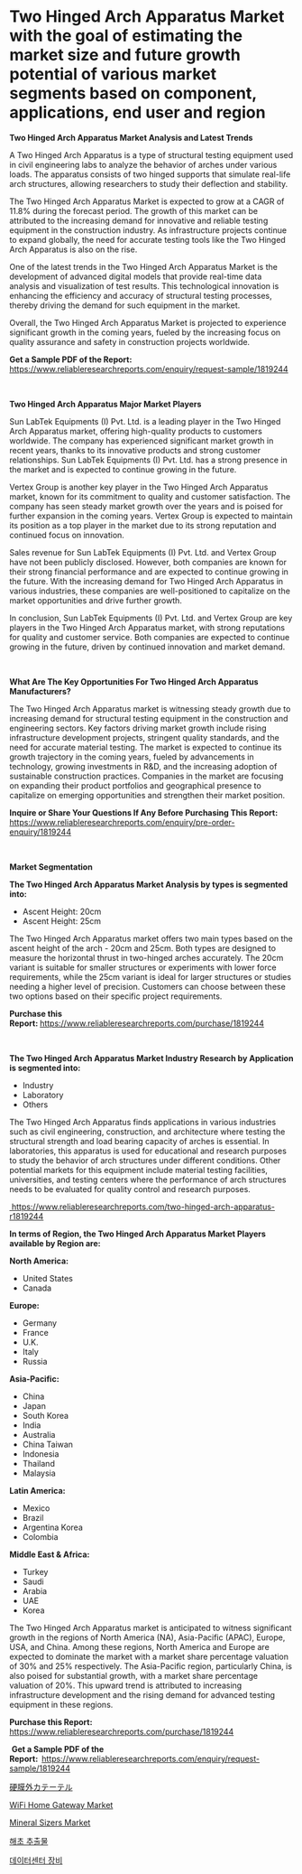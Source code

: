<p><h1>Two Hinged Arch Apparatus Market with the goal of estimating the market size and future growth potential of various market segments based on component, applications, end user and region</h1></p><p><strong>Two Hinged Arch Apparatus Market Analysis and Latest Trends</strong></p>
<p><p>A Two Hinged Arch Apparatus is a type of structural testing equipment used in civil engineering labs to analyze the behavior of arches under various loads. The apparatus consists of two hinged supports that simulate real-life arch structures, allowing researchers to study their deflection and stability.</p><p>The Two Hinged Arch Apparatus Market is expected to grow at a CAGR of 11.8% during the forecast period. The growth of this market can be attributed to the increasing demand for innovative and reliable testing equipment in the construction industry. As infrastructure projects continue to expand globally, the need for accurate testing tools like the Two Hinged Arch Apparatus is also on the rise.</p><p>One of the latest trends in the Two Hinged Arch Apparatus Market is the development of advanced digital models that provide real-time data analysis and visualization of test results. This technological innovation is enhancing the efficiency and accuracy of structural testing processes, thereby driving the demand for such equipment in the market.</p><p>Overall, the Two Hinged Arch Apparatus Market is projected to experience significant growth in the coming years, fueled by the increasing focus on quality assurance and safety in construction projects worldwide.</p></p>
<p><strong>Get a Sample PDF of the Report:&nbsp;</strong> <a href="https://www.reliableresearchreports.com/enquiry/request-sample/1819244">https://www.reliableresearchreports.com/enquiry/request-sample/1819244</a></p>
<p>&nbsp;</p>
<p><strong>Two Hinged Arch Apparatus Major Market Players</strong></p>
<p><p>Sun LabTek Equipments (I) Pvt. Ltd. is a leading player in the Two Hinged Arch Apparatus market, offering high-quality products to customers worldwide. The company has experienced significant market growth in recent years, thanks to its innovative products and strong customer relationships. Sun LabTek Equipments (I) Pvt. Ltd. has a strong presence in the market and is expected to continue growing in the future.</p><p>Vertex Group is another key player in the Two Hinged Arch Apparatus market, known for its commitment to quality and customer satisfaction. The company has seen steady market growth over the years and is poised for further expansion in the coming years. Vertex Group is expected to maintain its position as a top player in the market due to its strong reputation and continued focus on innovation.</p><p>Sales revenue for Sun LabTek Equipments (I) Pvt. Ltd. and Vertex Group have not been publicly disclosed. However, both companies are known for their strong financial performance and are expected to continue growing in the future. With the increasing demand for Two Hinged Arch Apparatus in various industries, these companies are well-positioned to capitalize on the market opportunities and drive further growth.</p><p>In conclusion, Sun LabTek Equipments (I) Pvt. Ltd. and Vertex Group are key players in the Two Hinged Arch Apparatus market, with strong reputations for quality and customer service. Both companies are expected to continue growing in the future, driven by continued innovation and market demand.</p></p>
<p>&nbsp;</p>
<p><strong>What Are The Key Opportunities For Two Hinged Arch Apparatus Manufacturers?</strong></p>
<p><p>The Two Hinged Arch Apparatus market is witnessing steady growth due to increasing demand for structural testing equipment in the construction and engineering sectors. Key factors driving market growth include rising infrastructure development projects, stringent quality standards, and the need for accurate material testing. The market is expected to continue its growth trajectory in the coming years, fueled by advancements in technology, growing investments in R&D, and the increasing adoption of sustainable construction practices. Companies in the market are focusing on expanding their product portfolios and geographical presence to capitalize on emerging opportunities and strengthen their market position.</p></p>
<p><strong>Inquire or Share Your Questions If Any Before Purchasing This Report:</strong> <a href="https://www.reliableresearchreports.com/enquiry/pre-order-enquiry/1819244">https://www.reliableresearchreports.com/enquiry/pre-order-enquiry/1819244</a></p>
<p>&nbsp;</p>
<p><strong>Market Segmentation</strong></p>
<p><strong>The Two Hinged Arch Apparatus Market Analysis by types is segmented into:</strong></p>
<p><ul><li>Ascent Height: 20cm</li><li>Ascent Height: 25cm</li></ul></p>
<p><p>The Two Hinged Arch Apparatus market offers two main types based on the ascent height of the arch - 20cm and 25cm. Both types are designed to measure the horizontal thrust in two-hinged arches accurately. The 20cm variant is suitable for smaller structures or experiments with lower force requirements, while the 25cm variant is ideal for larger structures or studies needing a higher level of precision. Customers can choose between these two options based on their specific project requirements.</p></p>
<p><strong>Purchase this Report:&nbsp;</strong><a href="https://www.reliableresearchreports.com/purchase/1819244">https://www.reliableresearchreports.com/purchase/1819244</a></p>
<p>&nbsp;</p>
<p><strong>The Two Hinged Arch Apparatus Market Industry Research by Application is segmented into:</strong></p>
<p><ul><li>Industry</li><li>Laboratory</li><li>Others</li></ul></p>
<p><p>The Two Hinged Arch Apparatus finds applications in various industries such as civil engineering, construction, and architecture where testing the structural strength and load bearing capacity of arches is essential. In laboratories, this apparatus is used for educational and research purposes to study the behavior of arch structures under different conditions. Other potential markets for this equipment include material testing facilities, universities, and testing centers where the performance of arch structures needs to be evaluated for quality control and research purposes.</p></p>
<p><a href="https://www.reliableresearchreports.com/two-hinged-arch-apparatus-r1819244">&nbsp;https://www.reliableresearchreports.com/two-hinged-arch-apparatus-r1819244</a></p>
<p><strong>In terms of Region, the Two Hinged Arch Apparatus Market Players available by Region are:</strong></p>
<p>
    <p> <strong> North America: </strong>
        <ul>
            <li>United States</li>
            <li>Canada</li>
        </ul>
        </p> 
    <p> <strong> Europe: </strong>
        <ul>
            <li>Germany</li>
            <li>France</li>
            <li>U.K.</li>
            <li>Italy</li>
            <li>Russia</li>
        </ul>
        </p> 
    <p> <strong> Asia-Pacific: </strong>
        <ul>
            <li>China</li>
            <li>Japan</li>
            <li>South Korea</li>
            <li>India</li>
            <li>Australia</li>
            <li>China Taiwan</li>
            <li>Indonesia</li>
            <li>Thailand</li>
            <li>Malaysia</li>
        </ul>
        </p> 
    <p> <strong> Latin America: </strong>
        <ul>
            <li>Mexico</li>
            <li>Brazil</li>
            <li>Argentina Korea</li>
            <li>Colombia</li>
        </ul>
        </p> 
    <p> <strong> Middle East & Africa: </strong>
        <ul>
            <li>Turkey</li>
            <li>Saudi</li>
            <li>Arabia</li>
            <li>UAE</li>
            <li>Korea</li>
        </ul>
    </p>
    </p>
<p><p>The Two Hinged Arch Apparatus market is anticipated to witness significant growth in the regions of North America (NA), Asia-Pacific (APAC), Europe, USA, and China. Among these regions, North America and Europe are expected to dominate the market with a market share percentage valuation of 30% and 25% respectively. The Asia-Pacific region, particularly China, is also poised for substantial growth, with a market share percentage valuation of 20%. This upward trend is attributed to increasing infrastructure development and the rising demand for advanced testing equipment in these regions.</p></p>
<p><strong>Purchase this Report: </strong><a href="https://www.reliableresearchreports.com/purchase/1819244">https://www.reliableresearchreports.com/purchase/1819244</a></p>
<p>&nbsp;<strong>Get a Sample PDF of the Report:&nbsp;&nbsp;</strong><a href="https://www.reliableresearchreports.com/enquiry/request-sample/1819244">https://www.reliableresearchreports.com/enquiry/request-sample/1819244</a></p>
<p><strong></strong></p>
<p><p><a href="https://github.com/LizaHeller2023/Market-Research-Report-List-1/blob/main/5030132156029.md">硬膜外カテーテル</a></p><p><a href="https://www.linkedin.com/pulse/wifi-home-gateway-market-trends-analysis-forecasted-period-2024-2031-sav5f?trackingId=KaIDYxp0n5%2FHirCanIgMiw%3D%3D">WiFi Home Gateway Market</a></p><p><a href="https://www.linkedin.com/pulse/mineral-sizers-market-report-reveals-latest-trends-growth-opportunities-hjeqf?trackingId=mPxkxoe7r4y99zV%2FgbNMyA%3D%3D">Mineral Sizers Market</a></p><p><a href="https://medium.com/@danieldobroiu20221/%EC%84%B8%EA%B3%84-%ED%95%B4%EC%A1%B0-%EC%B6%94%EC%B6%9C%EB%AC%BC-%EC%82%B0%EC%97%85-%EC%9C%A0%ED%98%95-%EC%9D%91%EC%9A%A9-%EB%B6%84%EC%95%BC-%EC%8B%9C%EC%9E%A5-%EC%B0%B8%EA%B0%80%EC%9E%90-%EC%A7%80%EC%97%AD-%EC%84%B1%EC%9E%A5-%EB%B6%84%EC%84%9D-%EB%B0%8F-%EB%AF%B8%EB%9E%98-%EC%8B%9C%EB%82%98%EB%A6%AC%EC%98%A4-2024-2031-7947df9c3e04">해초 추출물</a></p><p><a href="https://github.com/amuji413411/Market-Research-Report-List-1/blob/main/4749472166728.md">데이터센터 장비</a></p></p>